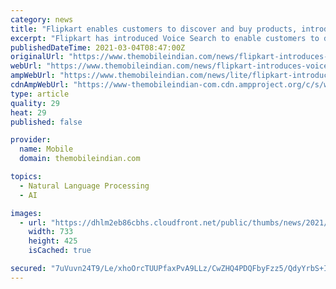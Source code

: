 ```yaml
---
category: news
title: "Flipkart enables customers to discover and buy products, introduces Voice Search in Hindi and English"
excerpt: "Flipkart has introduced Voice Search to enable customers to discover and buy products using voice commands in Hindi and English and a blend of both."
publishedDateTime: 2021-03-04T08:47:00Z
originalUrl: "https://www.themobileindian.com/news/flipkart-introduces-voice-search-in-hindi-and-english-35195"
webUrl: "https://www.themobileindian.com/news/flipkart-introduces-voice-search-in-hindi-and-english-35195"
ampWebUrl: "https://www.themobileindian.com/news/lite/flipkart-introduces-voice-search-in-hindi-and-english-35195"
cdnAmpWebUrl: "https://www-themobileindian-com.cdn.ampproject.org/c/s/www.themobileindian.com/news/lite/flipkart-introduces-voice-search-in-hindi-and-english-35195"
type: article
quality: 29
heat: 29
published: false

provider:
  name: Mobile
  domain: themobileindian.com

topics:
  - Natural Language Processing
  - AI

images:
  - url: "https://dhlm2eb86cbhs.cloudfront.net/public/thumbs/news/2021/03/35195/flipkart_425_735.png"
    width: 733
    height: 425
    isCached: true

secured: "7uVuvn24T9/Le/xhoOrcTUUPfaxPvA9LLz/CwZHQ4PDQFbyFzz5/QdyYrbS+IRa66ReX86rOrh614SGtEIwKlQOfBLqRCAAq6qvqaok6rKsUYBiZm9zCgiKs+mu8DL1lgFMl/3JLp30B21fzdI014Fyj0TOsaSi99EbI+12/TtUSFgqm+cqFS+6KbdVsakR7aedE8kRr8KFMCFHsnlwN6IFJcnSipidT7Iozbr6PK1d+IIu5vtkLB4kNcH3Hevfbqsv8UskLr2cXnAk46y1vqUr8CCDJAPiBRV+/KWZrq8+xHQ8j76kYiXx7UTflxv2J27a9Qs1zo6tq+tm4Jd7GV1FvRlEq5qayqpTgCH2O+xM=;z0KuNp1iS4EB9w9GDrQS9g=="
---
```


